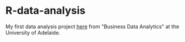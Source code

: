 # R-data-analysis


My first data analysis project [here](happiness_vs_co2.md) from "Business Data Analytics" at the University of Adelaide.

